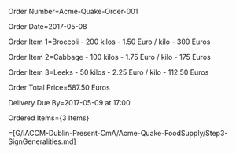 Order Number=Acme-Quake-Order-001

Order Date=2017-05-08
 
Order Item 1=Broccoli - 200 kilos - 1.50 Euro / kilo - 300 Euros
 
Order Item 2=Cabbage - 100 kilos - 1.75 Euro / kilo - 175 Euros

Order Item 3=Leeks - 50 kilos - 2.25 Euro / kilo - 112.50 Euros
 
Order Total Price=587.50 Euros
 
Delivery Due By=2017-05-09 at 17:00

Ordered Items={3 Items}
 
=[G/IACCM-Dublin-Present-CmA/Acme-Quake-FoodSupply/Step3-SignGeneralities.md]